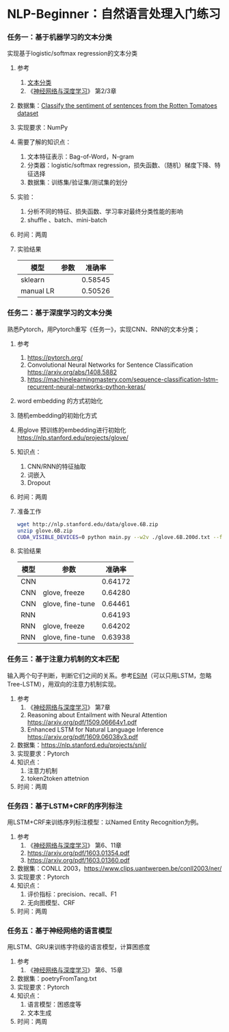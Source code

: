# NLP-Beginner：自然语言处理入门练习

### 任务一：基于机器学习的文本分类

实现基于logistic/softmax regression的文本分类

1. 参考
   1. [文本分类](文本分类.md)
   2. 《[神经网络与深度学习](https://nndl.github.io/)》 第2/3章
   
2. 数据集：[Classify the sentiment of sentences from the Rotten Tomatoes dataset](https://www.kaggle.com/c/sentiment-analysis-on-movie-reviews)

3. 实现要求：NumPy

4. 需要了解的知识点：

   1. 文本特征表示：Bag-of-Word，N-gram
   2. 分类器：logistic/softmax  regression，损失函数、（随机）梯度下降、特征选择
   3. 数据集：训练集/验证集/测试集的划分
   
5. 实验：
   1. 分析不同的特征、损失函数、学习率对最终分类性能的影响
   2. shuffle 、batch、mini-batch 
   
6. 时间：两周

7. 实验结果

   | 模型      | 参数 | 准确率  |
   | --------- | ---- | ------- |
   | sklearn   |      | 0.58545 |
   | manual LR |      | 0.50526 |

   

### 任务二：基于深度学习的文本分类

熟悉Pytorch，用Pytorch重写《任务一》，实现CNN、RNN的文本分类；

1. 参考

   1. https://pytorch.org/
   2. Convolutional Neural Networks for Sentence Classification <https://arxiv.org/abs/1408.5882>
   3. <https://machinelearningmastery.com/sequence-classification-lstm-recurrent-neural-networks-python-keras/>
   
2. word embedding 的方式初始化

3. 随机embedding的初始化方式

  4. 用glove 预训练的embedding进行初始化 https://nlp.stanford.edu/projects/glove/

3. 知识点：

   1. CNN/RNN的特征抽取
   2. 词嵌入
   3. Dropout
   
6. 时间：两周

7. 准备工作

   ```bash
   wget http://nlp.stanford.edu/data/glove.6B.zip
   unzip glove.6B.zip
   CUDA_VISIBLE_DEVICES=0 python main.py --w2v ./glove.6B.200d.txt --freeze --model RNN
   ```

8. 实验结果

   | 模型 | 参数             | 准确率  |
   | ---- | ---------------- | ------- |
   | CNN  |                  | 0.64172 |
   | CNN  | glove, freeze    | 0.64280 |
   | CNN  | glove, fine-tune | 0.64461 |
   | RNN  |                  | 0.64193 |
   | RNN  | glove, freeze    | 0.64202 |
   | RNN  | glove, fine-tune | 0.63938 |

   

### 任务三：基于注意力机制的文本匹配

输入两个句子判断，判断它们之间的关系。参考[ESIM]( https://arxiv.org/pdf/1609.06038v3.pdf)（可以只用LSTM，忽略Tree-LSTM），用双向的注意力机制实现。

1. 参考
   1. 《[神经网络与深度学习](https://nndl.github.io/)》 第7章
   2. Reasoning about Entailment with Neural Attention <https://arxiv.org/pdf/1509.06664v1.pdf>
   3. Enhanced LSTM for Natural Language Inference <https://arxiv.org/pdf/1609.06038v3.pdf>
2. 数据集：https://nlp.stanford.edu/projects/snli/
3. 实现要求：Pytorch
4. 知识点：
   1. 注意力机制
   2. token2token attetnion
5. 时间：两周


### 任务四：基于LSTM+CRF的序列标注

用LSTM+CRF来训练序列标注模型：以Named Entity Recognition为例。

1. 参考
   1. 《[神经网络与深度学习](https://nndl.github.io/)》 第6、11章
   2. https://arxiv.org/pdf/1603.01354.pdf
   3. https://arxiv.org/pdf/1603.01360.pdf
2. 数据集：CONLL 2003，https://www.clips.uantwerpen.be/conll2003/ner/
3. 实现要求：Pytorch
4. 知识点：
   1. 评价指标：precision、recall、F1
   2. 无向图模型、CRF
5. 时间：两周

### 任务五：基于神经网络的语言模型

用LSTM、GRU来训练字符级的语言模型，计算困惑度

1. 参考
   1. 《[神经网络与深度学习](https://nndl.github.io/)》 第6、15章
2. 数据集：poetryFromTang.txt
3. 实现要求：Pytorch
4. 知识点：
   1. 语言模型：困惑度等
   2. 文本生成
5. 时间：两周
